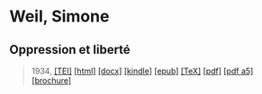# Weil, Simone
## Oppression et liberté

> 1934,  <a title="Source XML/TEI" class="mime48 tei" href="https://hurlus.github.io/tei/weil-simone1934_oppression-liberte.xml">[TEI]</a>  <a title="HTML une page" class="mime48 html" href="https://hurlus.github.io/weil-simone1934_oppression-liberte/weil-simone1934_oppression-liberte.html">[html]</a>  <a title="Bureautique (LibreOffice, MS.Word)" class="mime48 docx" href="https://hurlus.github.io/weil-simone1934_oppression-liberte/weil-simone1934_oppression-liberte.docx">[docx]</a>  <a title="Amazon.kindle" class="mime48 mobi" href="https://hurlus.github.io/weil-simone1934_oppression-liberte/weil-simone1934_oppression-liberte.mobi">[kindle]</a>  <a title="EPUB, pour liseuses et téléphones" class="mime48 epub" href="https://hurlus.github.io/weil-simone1934_oppression-liberte/weil-simone1934_oppression-liberte.epub">[epub]</a>  <a title="LaTeX" class="mime48 tex" href="https://hurlus.github.io/weil-simone1934_oppression-liberte/weil-simone1934_oppression-liberte.tex">[TeX]</a>  <a title="PDF à imprimer, A4 2 colonnes" class="mime48 pdf" href="https://hurlus.github.io/weil-simone1934_oppression-liberte/weil-simone1934_oppression-liberte.pdf">[pdf]</a>  <a title="PDF à lire, A5 une colonne" class="mime48 a5" href="https://hurlus.github.io/weil-simone1934_oppression-liberte/weil-simone1934_oppression-liberte_a5.pdf">[pdf a5]</a>  <a title="Brochure à agrafer, pdf imposé pour imprimante recto/verso" class="mime48 brochure" href="https://hurlus.github.io/weil-simone1934_oppression-liberte/weil-simone1934_oppression-liberte_brochure.pdf">[brochure]</a> 
